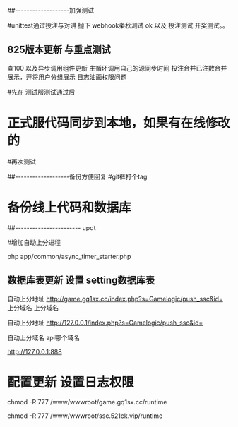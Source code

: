 


##-------------------加强测试

#unittest通过投注与对讲 抛下 webhook秦秋测试    ok
以及  投注测试   开奖测试。。



## 825版本更新  与重点测试
查100  以及异步调用组件更新
主循环调用自己的源同步时间
投注合并已注数合并展示，开将用户分组展示
日志油画权限问题


#先在 测试服测试通过后

# 正式服代码同步到本地，如果有在线修改的

#再次测试


##-------------------备份方便回复
#git裤打个tag


# 备份线上代码和数据库


##----------------------- updt


#增加自动上分进程

php app/common/async_timer_starter.php

## 数据库表更新 设置 setting数据库表


自动上分地址
http://game.gq1sx.cc/index.php?s=Gamelogic/push_ssc&id=
上分域名
上分域名


自动上分地址  http://127.0.0.1/index.php?s=Gamelogic/push_ssc&id=


自动上分域名  api哪个域名

 http://127.0.0.1:888

# 配置更新 设置日志权限

chmod -R 777 /www/wwwroot/game.gq1sx.cc/runtime

chmod -R 777 /www/wwwroot/ssc.521ck.vip/runtime











